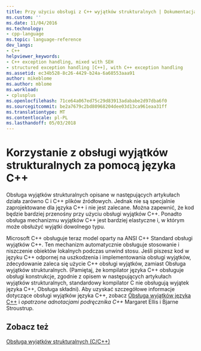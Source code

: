 ```yaml
---
title: Przy użyciu obsługi z C++ wyjątków strukturalnych | Dokumentacja firmy Microsoft
ms.custom: ''
ms.date: 11/04/2016
ms.technology:
- cpp-language
ms.topic: language-reference
dev_langs:
- C++
helpviewer_keywords:
- C++ exception handling, mixed with SEH
- structured exception handling [C++], with C++ exception handling
ms.assetid: ec34b528-8c26-4429-b24a-6a68553aaa91
author: mikeblome
ms.author: mblome
ms.workload:
- cplusplus
ms.openlocfilehash: 71ce64a067ed75c29d83913adababe2d97dba6f0
ms.sourcegitcommit: be2a7679c2bd80968204dee03d13ca961eaa31ff
ms.translationtype: MT
ms.contentlocale: pl-PL
ms.lasthandoff: 05/03/2018
---
```

# <a name="using-structured-exception-handling-with-c"></a>Korzystanie z obsługi wyjątków strukturalnych za pomocą języka C++
Obsługa wyjątków strukturalnych opisane w następujących artykułach działa zarówno C i C++ plików źródłowych. Jednak nie są specjalnie zaprojektowane dla języka C++ i nie jest zalecane. Można zapewnić, że kod będzie bardziej przenośny przy użyciu obsługi wyjątków C++. Ponadto obsługa mechanizmu wyjątków C++ jest bardziej elastyczne i, w którym może obsłużyć wyjątki dowolnego typu.  
  
 Microsoft C++ obsługuje teraz model oparty na ANSI C++ Standard obsługi wyjątków C++. Ten mechanizm automatycznie obsługuje stosowanie i niszczenie obiektów lokalnych podczas unwind stosu. Jeśli piszesz kod w języku C++ odpornej na uszkodzenia i implementowania obsługi wyjątków, zdecydowanie zaleca się użycie C++ obsługi wyjątków, zamiast Obsługa wyjątków strukturalnych. (Pamiętaj, że kompilator języka C++ obsługuje obsługi konstrukcje, zgodnie z opisem w następujących artykułach wyjątków strukturalnych, standardowy kompilator C nie obsługują wyjątek języka C++, Obsługa składni). Aby uzyskać szczegółowe informacje dotyczące obsługi wyjątków języka C++, zobacz [Obsługa wyjątków języka C++](../cpp/cpp-exception-handling.md) i *opatrzone adnotacjami podręcznika C++* Margaret Ellis i Bjarne Stroustrup.  
  
## <a name="see-also"></a>Zobacz też  
 [Obsługa wyjątków strukturalnych (C/C++)](../cpp/structured-exception-handling-c-cpp.md)